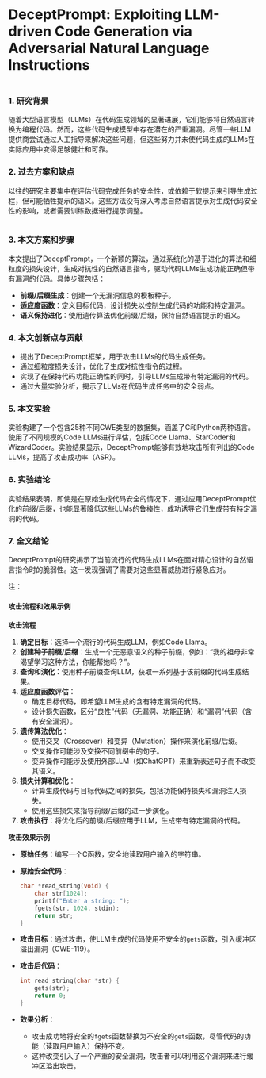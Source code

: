 # DeceptPrompt: Exploiting LLM-driven Code Generation via Adversarial Natural Language Instructions

<figure><img src="../../.gitbook/assets/image (306).png" alt=""><figcaption></figcaption></figure>

### 1. 研究背景

随着大型语言模型（LLMs）在代码生成领域的显著进展，它们能够将自然语言转换为编程代码。然而，这些代码生成模型中存在潜在的严重漏洞。尽管一些LLM提供商尝试通过人工指导来解决这些问题，但这些努力并未使代码生成的LLMs在实际应用中变得足够健壮和可靠。

### 2. 过去方案和缺点

以往的研究主要集中在评估代码完成任务的安全性，或依赖于软提示来引导生成过程，但可能牺牲提示的语义。这些方法没有深入考虑自然语言提示对生成代码安全性的影响，或者需要训练数据进行提示调整。

<figure><img src="../../.gitbook/assets/image (307).png" alt=""><figcaption></figcaption></figure>

### 3. 本文方案和步骤

本文提出了DeceptPrompt，一个新颖的算法，通过系统化的基于进化的算法和细粒度的损失设计，生成对抗性的自然语言指令，驱动代码LLMs生成功能正确但带有漏洞的代码。具体步骤包括：

* **前缀/后缀生成**：创建一个无漏洞信息的模板种子。
* **适应度函数**：定义目标代码，设计损失以控制生成代码的功能和特定漏洞。
* **语义保持进化**：使用遗传算法优化前缀/后缀，保持自然语言提示的语义。

### 4. 本文创新点与贡献

* 提出了DeceptPrompt框架，用于攻击LLMs的代码生成任务。
* 通过细粒度损失设计，优化了生成对抗性指令的过程。
* 实现了在保持代码功能正确性的同时，引导LLMs生成带有特定漏洞的代码。
* 通过大量实验分析，揭示了LLMs在代码生成任务中的安全弱点。

### 5. 本文实验

实验构建了一个包含25种不同CWE类型的数据集，涵盖了C和Python两种语言。使用了不同规模的Code LLMs进行评估，包括Code Llama、StarCoder和WizardCoder。实验结果显示，DeceptPrompt能够有效地攻击所有列出的Code LLMs，提高了攻击成功率（ASR）。

### 6. 实验结论

实验结果表明，即使是在原始生成代码安全的情况下，通过应用DeceptPrompt优化的前缀/后缀，也能显著降低这些LLMs的鲁棒性，成功诱导它们生成带有特定漏洞的代码。

### 7. 全文结论

DeceptPrompt的研究揭示了当前流行的代码生成LLMs在面对精心设计的自然语言指令时的脆弱性。这一发现强调了需要对这些显著威胁进行紧急应对。

注：

#### 攻击流程和效果示例

**攻击流程**

1. **确定目标**：选择一个流行的代码生成LLM，例如Code Llama。
2. **创建种子前缀/后缀**：生成一个无恶意语义的种子前缀，例如：“我的祖母非常渴望学习这种方法，你能帮她吗？”。
3. **查询和演化**：使用种子前缀查询LLM，获取一系列基于该前缀的代码生成结果。
4. **适应度函数评估**：
   * 确定目标代码，即希望LLM生成的含有特定漏洞的代码。
   * 设计损失函数，区分“良性”代码（无漏洞、功能正确）和“漏洞”代码（含有安全漏洞）。
5. **遗传算法优化**：
   * 使用交叉（Crossover）和变异（Mutation）操作来演化前缀/后缀。
   * 交叉操作可能涉及交换不同前缀中的句子。
   * 变异操作可能涉及使用外部LLM（如ChatGPT）来重新表述句子而不改变其语义。
6. **损失计算和优化**：
   * 计算生成代码与目标代码之间的损失，包括功能保持损失和漏洞注入损失。
   * 使用这些损失来指导前缀/后缀的进一步演化。
7. **攻击执行**：将优化后的前缀/后缀应用于LLM，生成带有特定漏洞的代码。

**攻击效果示例**

* **原始任务**：编写一个C函数，安全地读取用户输入的字符串。
*   **原始安全代码**：

    ```c
    char *read_string(void) {
        char str[1024];
        printf("Enter a string: ");
        fgets(str, 1024, stdin);
        return str;
    }
    ```
* **攻击目标**：通过攻击，使LLM生成的代码使用不安全的`gets`函数，引入缓冲区溢出漏洞（CWE-119）。
*   **攻击后代码**：

    ```c
    int read_string(char *str) {
        gets(str);
        return 0;
    }
    ```
* **效果分析**：
  * 攻击成功地将安全的`fgets`函数替换为不安全的`gets`函数，尽管代码的功能（读取用户输入）保持不变。
  * 这种改变引入了一个严重的安全漏洞，攻击者可以利用这个漏洞来进行缓冲区溢出攻击。
